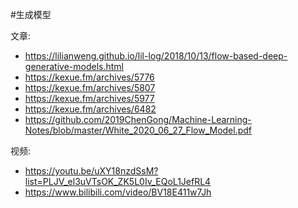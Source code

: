 #生成模型 

文章:
- https://lilianweng.github.io/lil-log/2018/10/13/flow-based-deep-generative-models.html
- https://kexue.fm/archives/5776
- https://kexue.fm/archives/5807
- https://kexue.fm/archives/5977
- https://kexue.fm/archives/6482
- https://github.com/2019ChenGong/Machine-Learning-Notes/blob/master/White_2020_06_27_Flow_Model.pdf

视频:
- https://youtu.be/uXY18nzdSsM?list=PLJV_el3uVTsOK_ZK5L0Iv_EQoL1JefRL4
- https://www.bilibili.com/video/BV18E411w7Jh